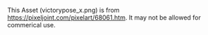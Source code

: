 This Asset (victorypose_x.png) is from https://pixeljoint.com/pixelart/68061.htm.
It may not be allowed for commerical use.